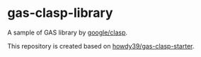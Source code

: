 # gas-clasp-library
A sample of GAS library by [google/clasp](https://github.com/google/clasp).

This repository is created based on 
[howdy39/gas-clasp-starter](https://github.com/howdy39/gas-clasp-starter).
